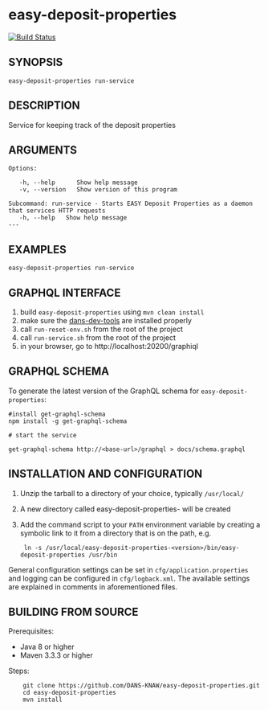 easy-deposit-properties
===========
[![Build Status](https://travis-ci.org/DANS-KNAW/easy-deposit-properties.png?branch=master)](https://travis-ci.org/DANS-KNAW/easy-deposit-properties)

<!-- Remove this comment and extend the descriptions below -->


SYNOPSIS
--------

    easy-deposit-properties run-service


DESCRIPTION
-----------

Service for keeping track of the deposit properties


ARGUMENTS
---------

    Options:

       -h, --help      Show help message
       -v, --version   Show version of this program

    Subcommand: run-service - Starts EASY Deposit Properties as a daemon that services HTTP requests
       -h, --help   Show help message
    ---

EXAMPLES
--------

    easy-deposit-properties run-service


GRAPHQL INTERFACE
-----------------

1. build `easy-deposit-properties` using `mvn clean install`
2. make sure the [dans-dev-tools](https://github.com/DANS-KNAW/dans-dev-tools) are installed properly
3. call `run-reset-env.sh` from the root of the project
4. call `run-service.sh` from the root of the project
5. in your browser, go to http://localhost:20200/graphiql


GRAPHQL SCHEMA
--------------

To generate the latest version of the GraphQL schema for `easy-deposit-properties`:

    #install get-graphql-schema
    npm install -g get-graphql-schema
    
    # start the service
    
    get-graphql-schema http://<base-url>/graphql > docs/schema.graphql


INSTALLATION AND CONFIGURATION
------------------------------


1. Unzip the tarball to a directory of your choice, typically `/usr/local/`
2. A new directory called easy-deposit-properties-<version> will be created
3. Add the command script to your `PATH` environment variable by creating a symbolic link to it from a directory that is
   on the path, e.g. 
   
        ln -s /usr/local/easy-deposit-properties-<version>/bin/easy-deposit-properties /usr/bin



General configuration settings can be set in `cfg/application.properties` and logging can be configured
in `cfg/logback.xml`. The available settings are explained in comments in aforementioned files.


BUILDING FROM SOURCE
--------------------

Prerequisites:

* Java 8 or higher
* Maven 3.3.3 or higher

Steps:

        git clone https://github.com/DANS-KNAW/easy-deposit-properties.git
        cd easy-deposit-properties
        mvn install

